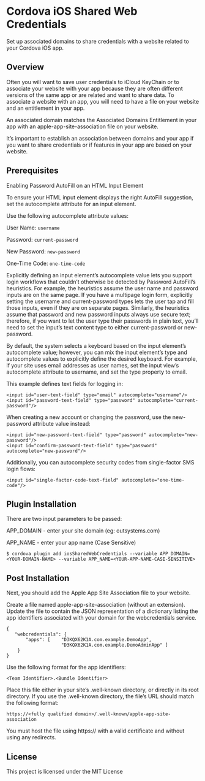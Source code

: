 # Cordova iOS Shared Web Credentials

Set up associated domains to share credentials with a website related to your Cordova iOS app.

## Overview

Often you will want to save user credentials to iCloud KeyChain or to associate your website with your app because they are often different versions of the same app or are related and want to share data. To associate a website with an app, you will need to have a file on your website and an entitlement in your app.

An associated domain matches the Associated Domains Entitlement in your app with an apple-app-site-association file on your website.

It’s important to establish an association between domains and your app if you want to share credentials or if features in your app are based on your website.

## Prerequisites

Enabling Password AutoFill on an HTML Input Element

To ensure your HTML input element displays the right AutoFill suggestion, set the autocomplete attribute for an input element.

Use the following autocomplete attribute values:

User Name: ```username```

Password: ```current-password```

New Password: ```new-password```

One-Time Code: ```one-time-code```


Explicitly defining an input element’s autocomplete value lets you support login workflows that couldn’t otherwise be detected by Password AutoFill’s heuristics. For example, the heuristics assume the user name and password inputs are on the same page. If you have a multipage login form, explicitly setting the username and current-password types lets the user tap and fill those inputs, even if they are on separate pages. Similarly, the heuristics assume that password and new password inputs always use secure text; therefore, if you want to let the user type their passwords in plain text, you’ll need to set the input’s text content type to either current-password or new-password.

By default, the system selects a keyboard based on the input element’s autocomplete value; however, you can mix the input element’s type and autocomplete values to explicitly define the desired keyboard. For example, if your site uses email addresses as user names, set the input view’s autocomplete attribute to username, and set the type property to email.

This example defines text fields for logging in:
```
<input id="user-text-field" type="email" autocomplete="username"/>
<input id="password-text-field" type="password" autocomplete="current-password"/>
```

When creating a new account or changing the password, use the new-password attribute value instead:
```
<input id="new-password-text-field" type="password" autocomplete="new-password"/>
<input id="confirm-password-text-field" type="password" autocomplete="new-password"/>
```

Additionally, you can autocomplete security codes from single-factor SMS login flows:
```
<input id="single-factor-code-text-field" autocomplete="one-time-code"/>
```

## Plugin Installation

There are two input parameters to be passed: 

APP_DOMAIN - enter your site domain (eg: outsystems.com)

APP_NAME - enter your app name (Case Sensitive)

```
$ cordova plugin add iosSharedWebCredentials --variable APP_DOMAIN=<YOUR-DOMAIN-NAME> --variable APP_NAME=<YOUR-APP-NAME-CASE-SENSITIVE>
```

## Post Installation
Next, you should add the Apple App Site Association file to your website.

Create a file named apple-app-site-association (without an extension). Update the file to contain the JSON representation of a dictionary listing the app identifiers associated with your domain for the webcredentials service.

```
{
   "webcredentials": {
       "apps": [    "D3KQX62K1A.com.example.DemoApp",
                    "D3KQX62K1A.com.example.DemoAdminApp" ]
    }
}
```

Use the following format for the app identifiers:

```
<Team Identifier>.<Bundle Identifier>
```

Place this file either in your site’s .well-known directory, or directly in its root directory. If you use the .well-known directory, the file’s URL should match the following format:

```
https://<fully qualified domain>/.well-known/apple-app-site-association
```

You must host the file using https:// with a valid certificate and without using any redirects.


## License

This project is licensed under the MIT License
